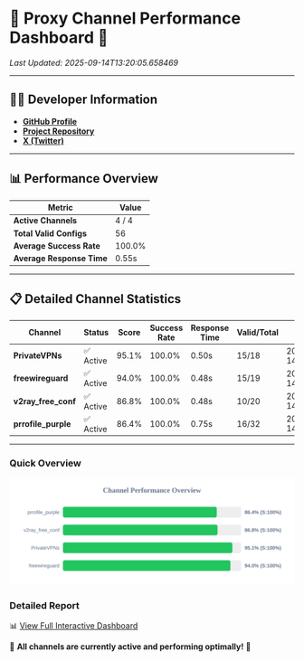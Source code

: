 # 🌟 Proxy Channel Performance Dashboard 🌟

_Last Updated: 2025-09-14T13:20:05.658469_

---

## 👩‍💻 Developer Information

- **[GitHub Profile](https://github.com/4n0nymou3)**  
- **[Project Repository](https://github.com/4n0nymou3/multi-proxy-config-fetcher)**  
- **[X (Twitter)](https://x.com/4n0nymou3)**  

---

## 📊 Performance Overview

| Metric                | Value       |
|-----------------------|-------------|
| **Active Channels**   | 4 / 4       |
| **Total Valid Configs** | 56          |
| **Average Success Rate** | 100.0%      |
| **Average Response Time** | 0.55s       |

---

## 📋 Detailed Channel Statistics

| Channel          | Status     | Score  | Success Rate | Response Time | Valid/Total | Last Success               |
|------------------|------------|--------|--------------|---------------|-------------|----------------------------|
| **PrivateVPNs**  | ✅ Active  | 95.1%  | 100.0% | 0.50s         | 15/18       | 2025-09-14T13:20:05.146284 |
| **freewireguard**  | ✅ Active  | 94.0%  | 100.0% | 0.48s         | 15/19       | 2025-09-14T13:20:05.656723 |
| **v2ray_free_conf**  | ✅ Active  | 86.8%  | 100.0% | 0.48s         | 10/20       | 2025-09-14T13:20:04.611706 |
| **prrofile_purple**  | ✅ Active  | 86.4%  | 100.0% | 0.75s         | 16/32       | 2025-09-14T13:20:04.081244 |

---

### Quick Overview
<div align="center">
  <a href="https://raw.githubusercontent.com/nullluser/NullRepo/refs/heads/main/assets/channel_stats_chart.svg">
    <img src="https://raw.githubusercontent.com/nullluser/NullRepo/refs/heads/main/assets/channel_stats_chart.svg" alt="Source Performance Statistics" width="800">
  </a>
</div>

### Detailed Report
📊 [View Full Interactive Dashboard](https://htmlpreview.github.io/?https://github.com/nullluser/NullRepo/blob/main/assets/performance_report.html)

🎉 **All channels are currently active and performing optimally!** 🎉
